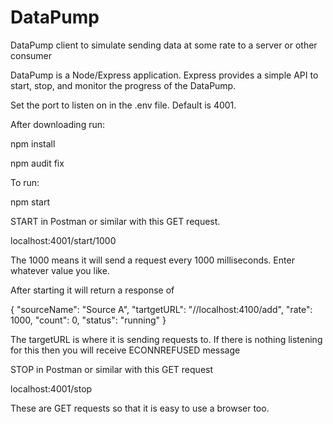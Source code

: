# DataPump
DataPump client to simulate sending data at some rate to a server or other consumer

DataPump is a Node/Express application.  Express provides a simple API to start, stop, and monitor the progress of the DataPump.

Set the port to listen on in the .env file.  Default is 4001.

After downloading run: 

npm install

npm audit fix

To run:

npm start

START in Postman or similar with this GET request.

localhost:4001/start/1000

The 1000 means it will send a request every 1000 milliseconds.  Enter whatever value you like.

After starting it will return a response of

{
    "sourceName": "Source A",
    "tartgetURL": "//localhost:4100/add",
    "rate": 1000,
    "count": 0,
    "status": "running"
}

The targetURL is where it is sending requests to.  If there is nothing listening for this then you will receive ECONNREFUSED message

STOP in Postman or similar with this GET request

localhost:4001/stop

These are GET requests so that it is easy to use a browser too.


